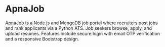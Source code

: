# ApnaJob
ApnaJob is a Node.js and MongoDB job portal where recruiters post jobs and rank applicants via a Python ATS. Job seekers browse, apply, and upload resumes. Features include secure login with email OTP verification and a responsive Bootstrap design.

